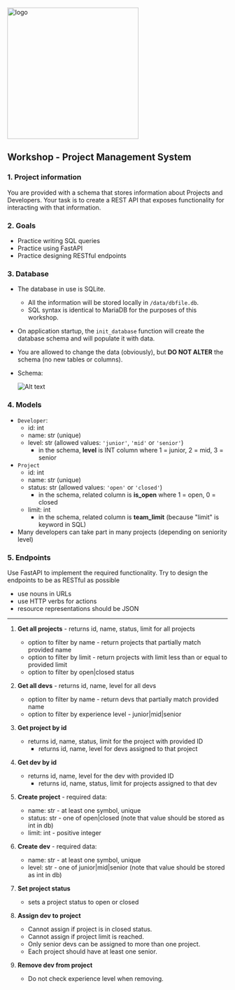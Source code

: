 <img src="https://webassets.telerikacademy.com/images/default-source/logos/telerik-academy.svg" alt="logo" width="300px" style="margin-top: 20px;"/>

## Workshop - Project Management System

### 1. Project information
You are provided with a schema that stores information about Projects and Developers. Your task is to create a REST API that exposes functionality for interacting with that information.

### 2. Goals
- Practice writing SQL queries
- Practice using FastAPI
- Practice designing RESTful endpoints

### 3. Database
- The database in use is SQLite.
    - All the information will be stored locally in `/data/dbfile.db`.
    - SQL syntax is identical to MariaDB for the purposes of this workshop.
- On application startup, the `init_database` function will create the database schema and will populate it with data.
- You are allowed to change the data (obviously), but **DO NOT ALTER** the schema (no new tables or columns).
- Schema:


  ![Alt text](D:\Telerik\Telerik_course_python\46_WORKSHOP_1\images\devs_projects.png)

### 4. Models
- `Developer`:
   - id: int
   - name: str (unique)
   - level: str (allowed values: `'junior'`, `'mid'` or `'senior'`)
        - in the schema, **level** is INT column where 1 = junior, 2 = mid, 3 = senior
- `Project`
   - id: int
   - name: str (unique)
   - status: str (allowed values: `'open'` or `'closed'`)
        - in the schema, related column is **is_open** where 1 = open, 0 = closed
   - limit: int
        - in the schema, related column is **team_limit** (because "limit" is keyword in SQL)
- Many developers can take part in many projects (depending on seniority level)

### 5. Endpoints

Use FastAPI to implement the required functionality. Try to design the endpoints to be as RESTful as possible

- use nouns in URLs
- use HTTP verbs for actions
- resource representations should be JSON

--- 

1. **Get all projects** - returns id, name, status, limit for all projects
    - option to filter by name - return projects that partially match provided name
    - option to filter by limit - return projects with limit less than or equal to provided limit
    - option to filter by open|closed status

2. **Get all devs** - returns id, name, level for all devs
    - option to filter by name - return devs that partially match provided name
    - option to filter by experience level - junior|mid|senior

3. **Get project by id**
    - returns id, name, status, limit for the project with provided ID
        - returns id, name, level for devs assigned to that project

4. **Get dev by id**
    - returns id, name, level for the dev with provided ID
        - returns id, name, status, limit for projects assigned to that dev

5. **Create project** - required data:
    - name: str - at least one symbol, unique
    - status: str - one of open|closed (note that value should be stored as int in db)
    - limit: int - positive integer 

6. **Create dev** - required data:
    - name: str - at least one symbol, unique
    - level: str - one of junior|mid|senior (note that value should be stored as int in db)

7. **Set project status**
    - sets a project status to open or closed

8. **Assign dev to project**
    - Cannot assign if project is in closed status.
    - Cannot assign if project limit is reached.
    - Only senior devs can be assigned to more than one project.
    - Each project should have at least one senior.

9. **Remove dev from project**
    - Do not check experience level when removing.

